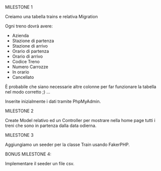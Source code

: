 MILESTONE 1

Creiamo una tabella trains e relativa Migration

Ogni treno dovrà avere:
- Azienda
- Stazione di partenza
- Stazione di arrivo
- Orario di partenza
- Orario di arrivo
- Codice Treno
- Numero Carrozze
- In orario
- Cancellato

È probabile che siano necessarie altre colonne per far funzionare la tabella nel modo corretto ;) ...

Inserite inizialmente i dati tramite PhpMyAdmin.


MILESTONE 2

Create Model relativo ed un Controller per mostrare nella home page tutti i treni che sono in partenza dalla data odierna.


MILESTONE 3

Aggiungiamo un seeder per la classe Train usando FakerPHP.


BONUS MILESTONE 4:

Implementare il seeder un file csv.